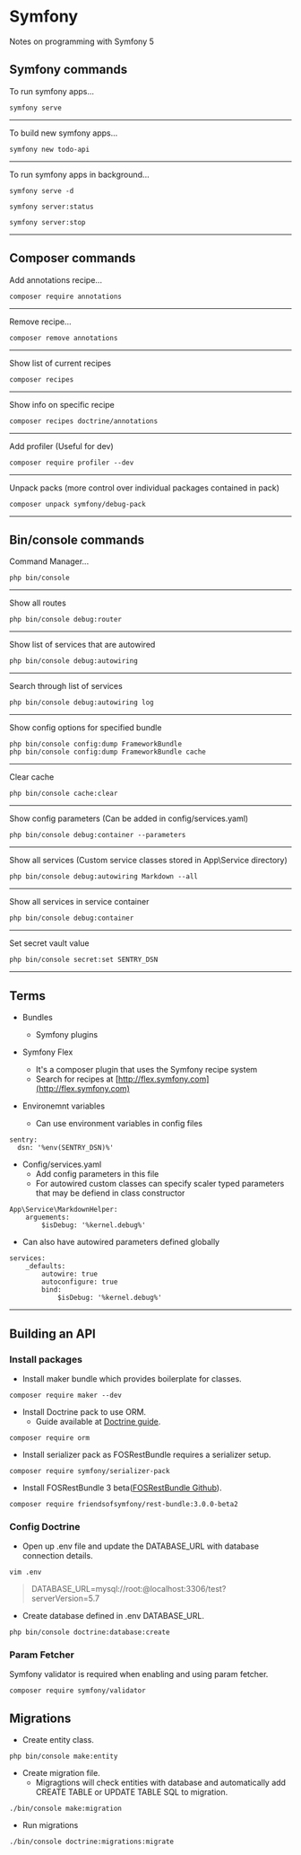 # Symfony

Notes on programming with Symfony 5

## Symfony commands

To run symfony apps...

```
symfony serve
```

---

To build new symfony apps...

```
symfony new todo-api
```

---

To run symfony apps in background...

```
symfony serve -d
```
```
symfony server:status
```
```
symfony server:stop
```

---
## Composer commands


Add annotations recipe...

```
composer require annotations
```

---

Remove recipe...

```
composer remove annotations
```

---

Show list of current recipes

```
composer recipes
```

---

Show info on specific recipe

```
composer recipes doctrine/annotations
```

---

Add profiler (Useful for dev)

```
composer require profiler --dev
```

---

Unpack packs (more control over individual packages contained in pack)

```
composer unpack symfony/debug-pack
```

---

## Bin/console commands

Command Manager...

```
php bin/console
```

---

Show all routes

```
php bin/console debug:router
```

---

Show list of services that are autowired

```
php bin/console debug:autowiring
```

---

Search through list of services

```
php bin/console debug:autowiring log
```

---

Show config options for specified bundle

```
php bin/console config:dump FrameworkBundle
php bin/console config:dump FrameworkBundle cache
```

---

Clear cache

```
php bin/console cache:clear
```

---

Show config parameters (Can be added in config/services.yaml)

```
php bin/console debug:container --parameters
```

---

Show all services (Custom service classes stored in App\Service directory)

```
php bin/console debug:autowiring Markdown --all
```

---

Show all services in service container

```
php bin/console debug:container
```

---

Set secret vault value

```
php bin/console secret:set SENTRY_DSN
```

---
## Terms

- Bundles
  - Symfony plugins

- Symfony Flex
  - It's a composer plugin that uses the Symfony recipe system
  - Search for recipes at [http://flex.symfony.com](http://flex.symfony.com)

- Environemnt variables
  - Can use environment variables in config files

```
sentry:
  dsn: '%env(SENTRY_DSN)%'
```

- Config/services.yaml
  - Add config parameters in this file
  - For autowired custom classes can specify scaler typed parameters that may be defiend in class constructor

```
App\Service\MarkdownHelper:
	arguements:
		$isDebug: '%kernel.debug%'
```

  - Can also have autowired parameters defined globally

```
services:
	_defaults:
		autowire: true
		autoconfigure: true
		bind:
			$isDebug: '%kernel.debug%'
```

---
## Building an API

### Install packages

- Install maker bundle which provides boilerplate for classes.

```
composer require maker --dev
```

- Install Doctrine pack to use ORM.
  - Guide available at [Doctrine guide](https://symfony.com/doc/current/doctrine.html).

```
composer require orm
```

- Install serializer pack as FOSRestBundle requires a serializer setup.

```
composer require symfony/serializer-pack
```

- Install FOSRestBundle 3 beta\([FOSRestBundle Github](https://github.com/FriendsOfSymfony/FOSRestBundle)\).

```
composer require friendsofsymfony/rest-bundle:3.0.0-beta2
```

### Config Doctrine

- Open up .env file and update the DATABASE_URL with database connection details.

```
vim .env
```

> DATABASE_URL=mysql://root:@localhost:3306/test?serverVersion=5.7

- Create database defined in .env DATABASE_URL.

```
php bin/console doctrine:database:create
```

### Param Fetcher

Symfony validator is required when enabling and using param fetcher.

```
composer require symfony/validator
```

## Migrations

- Create entity class.

```
php bin/console make:entity
```

- Create migration file.
  - Migragtions will check entities with database and automatically add CREATE TABLE or UPDATE TABLE SQL to migration.

```
./bin/console make:migration 
```

- Run migrations

```
./bin/console doctrine:migrations:migrate 
```
